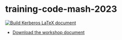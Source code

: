 # training-code-mash-2023

[![Build Kerberos LaTeX document](https://github.com/devsecfranklin/workshop-codemash-2023/actions/workflows/latex.yml/badge.svg)](https://github.com/devsecfranklin/workshop-codemash-2023/actions/workflows/latex.yml)

* [Download the workshop document](lab/workshop-codemash-2023.pdf)
